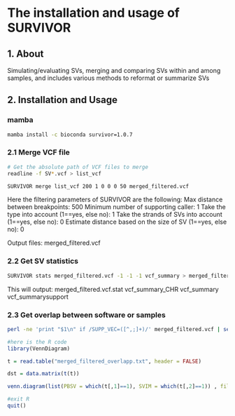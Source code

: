 # The installation and usage of SURVIVOR

## 1. About

 Simulating/evaluating SVs, merging and comparing SVs within and among samples, and includes various methods to reformat or summarize SVs

## 2. Installation and Usage

### mamba

```bash
mamba install -c bioconda survivor=1.0.7
```

### 2.1 Merge VCF file

```bash
# Get the absolute path of VCF files to merge
readline -f SV*.vcf > list_vcf

SURVIVOR merge list_vcf 200 1 0 0 0 50 merged_filtered.vcf 
```

Here the filtering parameters of SURVIVOR are the following:
Max distance between breakpoints: 500
Minimum number of supporting caller: 1
Take the type into account (1==yes, else no): 1
Take the strands of SVs into account (1==yes, else no): 0
Estimate distance based on the size of SV (1==yes, else no): 0

Output files: merged_filtered.vcf

### 2.2 Get SV statistics

```bash
SURVIVOR stats merged_filtered.vcf -1 -1 -1 vcf_summary > merged_filtered.vcf.stat
```

This will output: merged_filtered.vcf.stat  vcf_summary_CHR vcf_summary vcf_summarysupport

### 2.3 Get overlap between software or samples

```bash
perl -ne 'print "$1\n" if /SUPP_VEC=([^,;]+)/' merged_filtered.vcf | sed -e 's/\(.\)/\1 /g' > merged_filtered_overlapp.txt
```

```R
#here is the R code
library(VennDiagram)

t = read.table("merged_filtered_overlapp.txt", header = FALSE)

dst = data.matrix(t(t))

venn.diagram(list(PBSV = which(t[,1]==1), SVIM = which(t[,2]==1)) , fill = c("orange" ,"blue"), alpha = c(0.5, 0.5), cex = 2, lty = 2, filename = "my_software_overlapp.png");

#exit R 
quit()
```